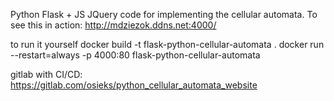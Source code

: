 Python Flask + JS JQuery code for implementing the cellular automata.
To see this in action: http://mdziezok.ddns.net:4000/

to run it yourself 
docker build -t flask-python-cellular-automata .
docker run --restart=always -p 4000:80 flask-python-cellular-automata

gitlab with CI/CD: https://gitlab.com/osieks/python_cellular_automata_website

